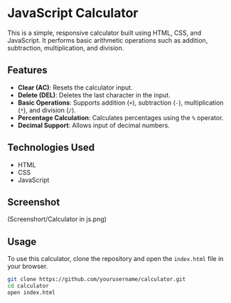 # JavaScript Calculator

This is a simple, responsive calculator built using HTML, CSS, and JavaScript. It performs basic arithmetic operations such as addition, subtraction, multiplication, and division.

## Features

- **Clear (AC)**: Resets the calculator input.
- **Delete (DEL)**: Deletes the last character in the input.
- **Basic Operations**: Supports addition (`+`), subtraction (`-`), multiplication (`*`), and division (`/`).
- **Percentage Calculation**: Calculates percentages using the `%` operator.
- **Decimal Support**: Allows input of decimal numbers.

## Technologies Used

- HTML
- CSS
- JavaScript

## Screenshot

(Screenshort/Calculator in js.png)

## Usage

To use this calculator, clone the repository and open the `index.html` file in your browser.

```bash
git clone https://github.com/yourusername/calculator.git
cd calculator
open index.html
